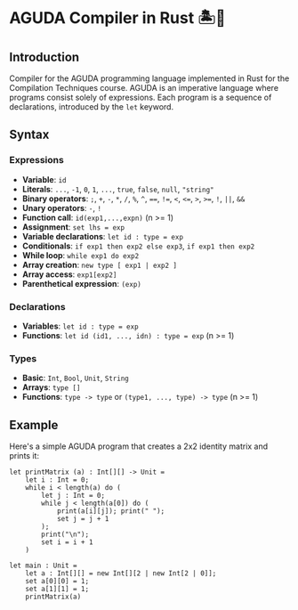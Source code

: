 # AGUDA Compiler in Rust 🏝️🦀

## Introduction

Compiler for the AGUDA programming language implemented in Rust for the Compilation Techniques course.
AGUDA is an imperative language where programs consist solely of expressions.
Each program is a sequence of declarations, introduced by the `let` keyword.

## Syntax

### Expressions

- **Variable**: `id`
- **Literals**: `...`, `-1`, `0`, `1`, `...`, `true`, `false`, `null`, `"string"`
- **Binary operators**: `;`, `+`, `-`, `*`, `/`, `%`, `^`, `==`, `!=`, `<`, `<=`, `>`, `>=`, `!`, `||`, `&&`
- **Unary operators**: `-`, `!`
- **Function call**: `id(exp1,...,expn)` (n >= 1)
- **Assignment**: `set lhs = exp`
- **Variable declarations**: `let id : type = exp`
- **Conditionals**: `if exp1 then exp2 else exp3`, `if exp1 then exp2`
- **While loop**: `while exp1 do exp2`
- **Array creation**: `new type [ exp1 | exp2 ]`
- **Array access**: `exp1[exp2]`
- **Parenthetical expression**: `(exp)`

### Declarations

- **Variables**: `let id : type = exp`
- **Functions**: `let id (id1, ..., idn) : type = exp` (n >= 1)

### Types

- **Basic**: `Int`, `Bool`, `Unit`, `String`
- **Arrays**: `type []`
- **Functions**: `type -> type` or `(type1, ..., type) -> type` (n >= 1)


## Example

Here's a simple AGUDA program that creates a 2x2 identity matrix and prints it:

```aguda
let printMatrix (a) : Int[][] -> Unit =
    let i : Int = 0;
    while i < length(a) do (
        let j : Int = 0;
        while j < length(a[0]) do (
            print(a[i][j]); print(" ");
            set j = j + 1
        );
        print("\n");
        set i = i + 1
    )

let main : Unit =
    let a : Int[][] = new Int[][2 | new Int[2 | 0]];
    set a[0][0] = 1;
    set a[1][1] = 1;
    printMatrix(a)
```
